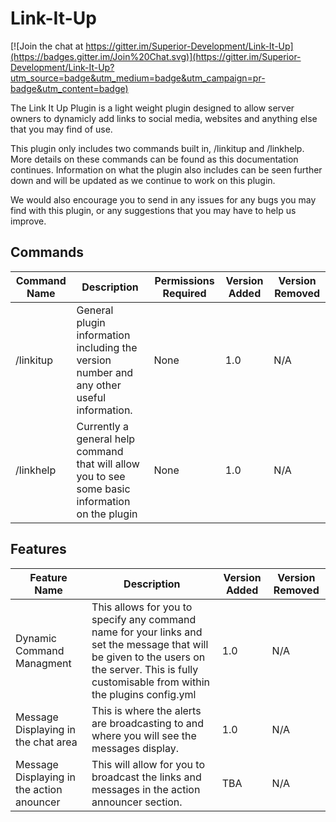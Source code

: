 Link-It-Up
==========

[![Join the chat at https://gitter.im/Superior-Development/Link-It-Up](https://badges.gitter.im/Join%20Chat.svg)](https://gitter.im/Superior-Development/Link-It-Up?utm_source=badge&utm_medium=badge&utm_campaign=pr-badge&utm_content=badge)

The Link It Up Plugin is a light weight plugin designed to allow server owners to dynamicly add links to social media, websites and anything else that you may find of use.

This plugin only includes two commands built in, /linkitup and /linkhelp. More details on these commands can be found as this documentation continues. Information on what the plugin also includes can be seen further down and will be updated as we continue to work on this plugin.

We would also encourage you to send in any issues for any bugs you may find with this plugin, or any suggestions that you may have to help us improve.

Commands
-------

| Command Name | Description                                                                                      | Permissions Required | Version Added | Version Removed |
|--------------|--------------------------------------------------------------------------------------------------|----------------------|---------------|-----------------|
| /linkitup    | General plugin information including the version number and any other useful information.        | None                 | 1.0           | N/A             |
| /linkhelp    | Currently a general help command that will allow you to see some basic information on the plugin | None                 | 1.0           | N/A             |

Features
-------

| Feature Name                              | Description                                                                                                                                                                                     | Version Added | Version Removed |
|-------------------------------------------|-------------------------------------------------------------------------------------------------------------------------------------------------------------------------------------------------|---------------|-----------------|
| Dynamic Command Managment                 | This allows for you to specify any command name for your links and set the message that will be given to the users on the server. This is fully customisable from within the plugins config.yml | 1.0           | N/A             |
| Message Displaying in the chat area       | This is where the alerts are broadcasting to and where you will see the messages display.                                                                                                       | 1.0           | N/A             |
| Message Displaying in the action anouncer | This will allow for you to broadcast the links and messages in the action announcer section.                                                                                                    | TBA           | N/A             |
